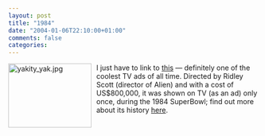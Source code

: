 ```yaml
---
layout: post
title: "1984"
date: "2004-01-06T22:10:00+01:00"
comments: false
categories: 
---
```


<p><img src="/blog/st/archives/yakity_yak.jpg" border="0" height="129" alt="yakity_yak.jpg" width="167" style="float: left; margin-right: 10px" />
I just have to link to <a href="http://www.apple.com/hardware/ads/1984/">this</a> &mdash; definitely one of the coolest TV ads of all time. Directed by Ridley Scott (director of Alien) and with a cost of US$800,000, it was shown on TV (as an ad) only once, during the 1984 SuperBowl; find out more about its history <a href="http://www.cpinternet.com/cmcalone/cine/1984.html">here</a>.</p>


